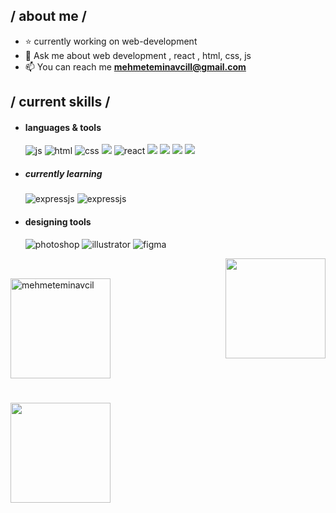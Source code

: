 



<h2> / about me /</h2>
  
- ⭐ currently working on web-development
- 👾 Ask me about web development , react , html, css, js
- 📫 You can reach me **mehmeteminavcill@gmail.com**
  
<h2> / current skills / </h2>
  
- <h4> languages & tools </h4>
  <img src = "https://img.shields.io/badge/JavaScript-323330?style=for-the-badge&logo=javascript&logoColor=F7DF1E" alt = "js" />
  <img src = "https://img.shields.io/badge/HTML5-E34F26?style=for-the-badge&logo=html5&logoColor=white" alt = "html" />
  <img src = "https://img.shields.io/badge/CSS3-1572B6?style=for-the-badge&logo=css3&logoColor=white" alt = "css" />
  <img src="https://img.shields.io/badge/SASS-hotpink.svg?style=for-the-badge&logo=SASS&logoColor=white">
  <img src = "https://img.shields.io/badge/react-%2320232a.svg?style=for-the-badge&logo=react&logoColor=%2361DAFB" alt = "react" />
  <img src="https://img.shields.io/badge/MongoDB-%234ea94b.svg?style=for-the-badge&logo=mongodb&logoColor=white"/>
  <img src="https://img.shields.io/badge/mysql-%2300f.svg?style=for-the-badge&logo=mysql&logoColor=white"/>
  <img src="https://img.shields.io/badge/Postman-FF6C37?style=for-the-badge&logo=postman&logoColor=white"/>
  <img src="https://img.shields.io/badge/redux-%23593d88.svg?style=for-the-badge&logo=redux&logoColor=white"/>

 
 - <h5> currently learning </h5>
     <img src = "https://img.shields.io/badge/express.js-%23404d59.svg?style=for-the-badge&logo=express&logoColor=%2361DAFB" alt = "expressjs" />
     <img src = "https://img.shields.io/badge/node.js-6DA55F?style=for-the-badge&logo=node.js&logoColor=white" alt = "expressjs" />
     
      
  
- <h4> designing tools </h4>
  <img src = "https://img.shields.io/badge/adobe%20photoshop-%2331A8FF.svg?style=for-the-badge&logo=adobe%20photoshop&logoColor=white" alt = "photoshop" />
  <img src = "https://img.shields.io/badge/adobe%20illustrator-%23FF9A00.svg?style=for-the-badge&logo=adobe%20illustrator&logoColor=white" alt = "illustrator" />
  <img src = "https://img.shields.io/badge/figma-%23F24E1E.svg?style=for-the-badge&logo=figma&logoColor=white" alt = "figma" />
 
   

         
<img align="left" style="height:10rem;margin-bottom:10px;margin-top:32px;" src="https://github-readme-stats.vercel.app/api/top-langs?username=mehmeteminavcil&show_icons=true&locale=en&theme=radical&layout=compact&card_width=421" alt="mehmeteminavcil" />

<div style="height: 180;1px solid red;">
    <img align="right" style="height:10rem;margin-bottom:10px;" src="https://github-readme-stats.vercel.app/api?username=mehmeteminavcil&title_color=FE428E&bg_color=141321&card_width=500px&text_color=fff&show_icons=true&theme=buefy" >
    </div>


<br>
<br>
<br>


<img align="center" style="height:10rem;margin-bottom:10px;" src="https://github-readme-streak-stats.herokuapp.com/?user=mehmeteminavcil&theme=radical&show_icons=true&border=e4e2e2&card_width=500px" />
      
   


